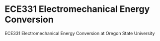 # ECE331 Electromechanical Energy Conversion

ECE331 Electromechanical Energy Conversion at Oregon State University
